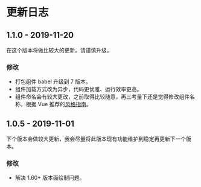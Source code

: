 # 更新日志

## 1.1.0 - 2019-11-20

在这个版本将做比较大的更新。请谨慎升级。

### 修改

- 打包组件 babel 升级到 7 版本。
- 组件加载方式改为异步，代码更优雅、运行效率更高。
- 组件命名会有较大更改，之前取得比较随意，再三考量下还是觉得修改组件名称，根据 Vue 推荐的[风格指南](https://cn.vuejs.org/v2/style-guide/)。

## 1.0.5 - 2019-11-01

下个版本会做较大更新，我会尽量将此版本现有功能维护到稳定再更新下一个版本。

### 修改

- 解决 1.60+ 版本面绘制问题。
